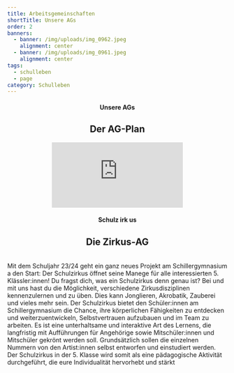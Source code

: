 ```yaml
---
title: Arbeitsgemeinschaften
shortTitle: Unsere AGs
order: 2
banners:
  - banner: /img/uploads/img_0962.jpeg
    alignment: center
  - banner: /img/uploads/img_0961.jpeg
    alignment: center
tags:
  - schulleben
  - page
category: Schulleben
---
```

<center><div class="title"><h4>Unsere AGs</h4><h2>Der AG-Plan</h2></div></center>

<center><iframe class="embet component" src="https://ms-digital.taskcards.app/#/board/1359b52e-9f7f-411a-bb0f-c7e750293945/view" title="Embet" frameborder="0"></iframe></center>

<center><div class="title"><h4>Schulz irk us</h4><h2>Die Zirkus-AG</h2></div></center>

\
Mit dem Schuljahr 23/24 geht ein ganz neues Projekt am Schillergymnasium a den Start: Der Schulzirkus öffnet seine Manege für alle interessierten 5. Klässler:innen! Du fragst dich, was ein Schulzirkus denn genau ist? Bei und mit uns hast du die Möglichkeit, verschiedene Zirkusdisziplinen kennenzulernen und zu üben. Dies kann Jonglieren, Akrobatik, Zauberei und vieles mehr sein. Der Schulzirkus bietet den Schüler:innen am Schillergymnasium die Chance, ihre körperlichen Fähigkeiten zu entdecken und weiterzuentwickeln, Selbstvertrauen aufzubauen und im Team zu arbeiten. Es ist eine unterhaltsame und interaktive Art des Lernens, die langfristig mit Aufführungen für Angehörige sowie Mitschüler:innen und Mitschüler gekrönt werden soll. Grundsätzlich sollen die einzelnen Nummern von den Artist:innen selbst entworfen und einstudiert werden. Der Schulzirkus in der 5. Klasse wird somit als eine pädagogische Aktivität durchgeführt, die eure Individualität hervorhebt und stärkt
